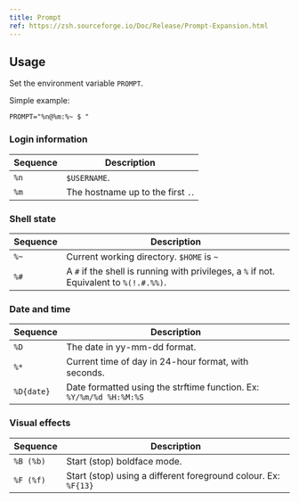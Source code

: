```yaml
---
title: Prompt
ref: https://zsh.sourceforge.io/Doc/Release/Prompt-Expansion.html
---
```


## Usage

Set the environment variable `PROMPT`.

Simple example:

```shell
PROMPT="%n@%m:%~ $ "
```

### Login information

| Sequence | Description |
| --- | --- |
| `%n` | `$USERNAME`. |
| `%m` | The hostname up to the first `.`. |

### Shell state

| Sequence | Description |
| --- | --- |
| `%~` | Current working directory. `$HOME` is `~` |
| `%#` | A `#` if the shell is running with privileges, a `%` if not. Equivalent to `%(!.#.%%)`. |

### Date and time

| Sequence | Description |
| --- | --- |
| `%D` | The date in yy-mm-dd format. |
| `%*` | Current time of day in 24-hour format, with seconds. |
| `%D{date}` | Date formatted using the strftime function. Ex: `%Y/%m/%d %H:%M:%S` |

### Visual effects

| Sequence | Description |
| --- | --- |
| `%B (%b)` | Start (stop) boldface mode. |
| `%F (%f)` | Start (stop) using a different foreground colour. Ex: `%F{13}` |
